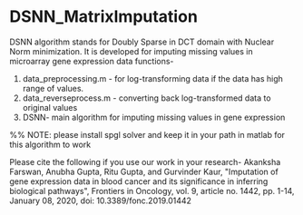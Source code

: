 # DSNN_MatrixImputation
DSNN algorithm stands for Doubly Sparse in DCT domain with Nuclear Norm minimization. It is developed for imputing missing values in microarray gene expression data functions-
1) data_preprocessing.m - for log-transforming data if the data has high range of values.
2) data_reverseprocess.m - converting back log-transformed data to original values
3) DSNN- main algorithm for imputing missing values in gene expression 


%% NOTE: please install spgl solver and keep it in your path in matlab for this algorithm to work

Please cite the following if you use our work in your research-
Akanksha Farswan, Anubha Gupta, Ritu Gupta, and Gurvinder Kaur, "Imputation of gene expression data in blood cancer and its significance in inferring biological pathways", Frontiers in Oncology, vol. 9, article no. 1442, pp. 1-14, January 08, 2020, doi: 10.3389/fonc.2019.01442
